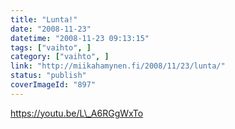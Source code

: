 ```yaml
---
title: "Lunta!"
date: "2008-11-23"
datetime: "2008-11-23 09:13:15"
tags: ["vaihto", ]
category: ["vaihto", ]
link: "http://miikahamynen.fi/2008/11/23/lunta/"
status: "publish"
coverImageId: "897"
---
```


https://youtu.be/L\_A6RGgWxTo
